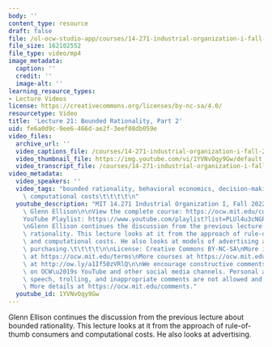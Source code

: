 ```yaml
---
body: ''
content_type: resource
draft: false
file: /ol-ocw-studio-app/courses/14-271-industrial-organization-i-fall-2022/14271-f22-lecture-21-multi-version-2_360p_16_9.mp4
file_size: 162102552
file_type: video/mp4
image_metadata:
  caption: ''
  credit: ''
  image-alt: ''
learning_resource_types:
- Lecture Videos
license: https://creativecommons.org/licenses/by-nc-sa/4.0/
resourcetype: Video
title: 'Lecture 21: Bounded Rationality, Part 2'
uid: fe6a0d9c-9ee6-466d-ae2f-3eef08db059e
video_files:
  archive_url: ''
  video_captions_file: /courses/14-271-industrial-organization-i-fall-2022/1U1sfWxfSyaZDQOOpGfHbfGAhN4vdbXNI_transcript.webvtt
  video_thumbnail_file: https://img.youtube.com/vi/1YVNvOqy9Gw/default.jpg
  video_transcript_file: /courses/14-271-industrial-organization-i-fall-2022/1U1sfWxfSyaZDQOOpGfHbfGAhN4vdbXNI_transcript.pdf
video_metadata:
  video_speakers: ''
  video_tags: "bounded rationality, behavioral economics, decision-making , consumers,\
    \ computational costs\t\t\t\t\n"
  youtube_description: "MIT 14.271 Industrial Organization I, Fall 2022 \nInstructor:\
    \ Glenn Ellison\n\nView the complete course: https://ocw.mit.edu/courses/14-271-industrial-organization-i-fall-2022\n\
    YouTube Playlist: https://www.youtube.com/playlist?list=PLUl4u3cNGP62xkEY0YzLJSoquVBjPOl9S\n\
    \nGlenn Ellison continues the discussion from the previous lecture about bounded\
    \ rationality. This lecture looks at it from the approach of rule-of-thumb consumers\
    \ and computational costs. He also looks at models of advertising and how it affects\
    \ purchasing.\t\t\t\t\n\nLicense: Creative Commons BY-NC-SA\nMore information\
    \ at https://ocw.mit.edu/terms\nMore courses at https://ocw.mit.edu\nSupport OCW\
    \ at http://ow.ly/a1If50zVRlQ\n\nWe encourage constructive comments and discussion\
    \ on OCW\u2019s YouTube and other social media channels. Personal attacks, hate\
    \ speech, trolling, and inappropriate comments are not allowed and may be removed.\
    \ More details at https://ocw.mit.edu/comments."
  youtube_id: 1YVNvOqy9Gw
---
```

Glenn Ellison continues the discussion from the previous lecture about bounded rationality. This lecture looks at it from the approach of rule-of-thumb consumers and computational costs. He also looks at advertising.